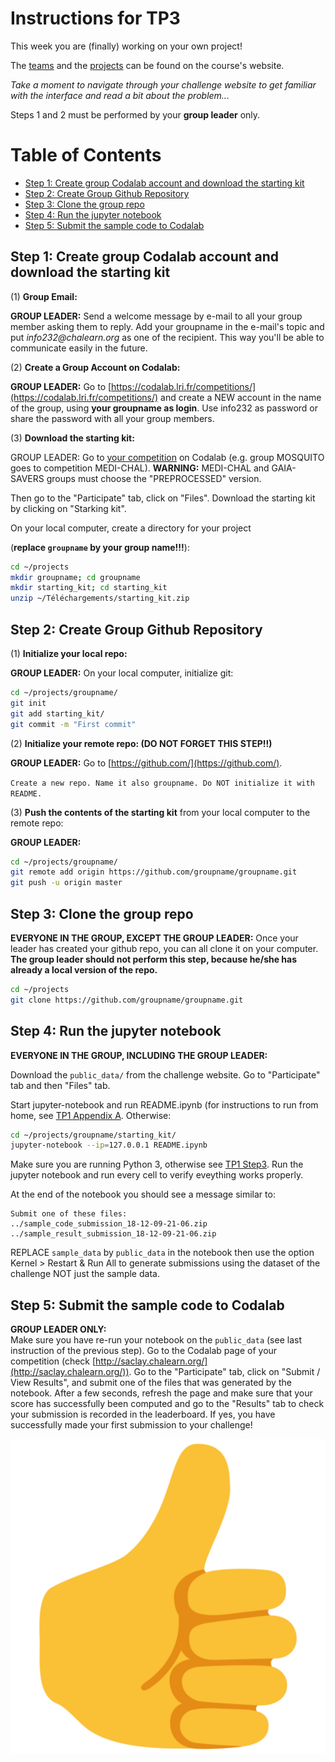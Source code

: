 Instructions for TP3
========

This week you are (finally) working on your own project!

The [teams](http://saclay.chalearn.org/home/teams_l2_2019_2020) and the [projects](http://saclay.chalearn.org/) can be found on the course's website.

_Take a moment to navigate through your challenge website to get familiar with the interface and read a bit about the problem..._

Steps 1 and 2 must be performed by your **group leader** only.

Table of Contents
=================
* [Step 1: Create group Codalab account and download the starting kit](#step-1-create-group-codalab-account-and-download-the-starting-kit)
* [Step 2: Create Group Github Repository](#step-2-create-group-github-repository)
* [Step 3: Clone the group repo](#step-3-clone-the-group-repo)
* [Step 4: Run the jupyter notebook](#step-4-run-the-jupyter-notebook)
* [Step 5: Submit the sample code to Codalab](#step-5-submit-the-sample-code-to-codalab)

## Step 1: Create group Codalab account and download the starting kit

(1) **Group Email:**

**GROUP LEADER:** Send a welcome message by e-mail to all your group member asking them to reply. Add your groupname in the e-mail's topic and put _info232@chalearn.org_ as one of the recipient. This way you'll be able to communicate easily in the future.

(2) **Create a Group Account on Codalab:**

**GROUP LEADER:** Go to [https://codalab.lri.fr/competitions/](https://codalab.lri.fr/competitions/) and create a NEW account in the name of the group, using **your groupname as login**. Use info232 as password or share the password with all your group members.

(3) **Download the starting kit:**

GROUP LEADER:  Go to [your competition](http://saclay.chalearn.org/) on Codalab (e.g. group MOSQUITO goes to competition MEDI-CHAL). **WARNING:** MEDI-CHAL and GAIA-SAVERS groups must choose the "PREPROCESSED" version. 

Then go to the "Participate" tab, click on "Files".
Download the starting kit by clicking on "Starking kit".

On your local computer, create a directory for your project 

(**replace `groupname` by your group name!!!**):
```bash
cd ~/projects
mkdir groupname; cd groupname
mkdir starting_kit; cd starting_kit
unzip ~/Téléchargements/starting_kit.zip
```

## Step 2: Create Group Github Repository

(1) **Initialize your local repo:**

**GROUP LEADER:**  On your local computer, initialize git:
```bash
cd ~/projects/groupname/
git init
git add starting_kit/
git commit -m "First commit"
```
(2) **Initialize your remote repo: (DO NOT FORGET THIS STEP!!)**

**GROUP LEADER:**  Go to [https://github.com/](https://github.com/).

`Create a new repo. Name it also groupname. Do NOT initialize it with README.`

(3) **Push the contents of the starting kit** from your local computer to the remote repo:

**GROUP LEADER:** 
```bash
cd ~/projects/groupname/
git remote add origin https://github.com/groupname/groupname.git
git push -u origin master
```

## Step 3: Clone the group repo

**EVERYONE IN THE GROUP, EXCEPT THE GROUP LEADER:** Once your leader has created your github repo, you can all clone it on your computer.
**The group leader should not perform this step, because he/she has already a local version of the repo.**

```bash
cd ~/projects
git clone https://github.com/groupname/groupname.git
```


## Step 4: Run the jupyter notebook

**EVERYONE IN THE GROUP, INCLUDING THE GROUP LEADER:**

Download the `public_data/` from the challenge website. Go to "Participate" tab and then "Files" tab.

Start jupyter-notebook and run README.ipynb (for instructions to run from home, see [TP1 Appendix A](https://github.com/zhengying-liu/info232/blob/master/TP1/README.md#appendix-a-how-to-access-the-jupyter-notebook-from-home). Otherwise:

```bash
cd ~/projects/groupname/starting_kit/
jupyter-notebook --ip=127.0.0.1 README.ipynb
```
Make sure you are running Python 3, otherwise see [TP1 Step3](https://github.com/zhengying-liu/info232/blob/master/TP1/README.md#step-3-launch-jupyter-notebook-and-answer-questions-of-this-tp).
Run the jupyter notebook and run every cell to verify eveything works properly. 

At the end of the notebook you should see a message similar to:
```console
Submit one of these files:
../sample_code_submission_18-12-09-21-06.zip
../sample_result_submission_18-12-09-21-06.zip
```
REPLACE `sample_data` by `public_data` in the notebook then use the option Kernel > Restart & Run All to generate submissions using the dataset of the challenge NOT just the sample data.


## Step 5: Submit the sample code to Codalab

**GROUP LEADER ONLY:**  
Make sure you have re-run your notebook on the `public_data` (see last instruction of the previous step).
Go to the Codalab page of your competition (check [http://saclay.chalearn.org/](http://saclay.chalearn.org/)). Go to the "Participate" tab, click on "Submit / View Results", and submit one of the files that was generated by the notebook. After a few seconds, refresh the page and make sure that your score has successfully been computed and go to the "Results" tab to check your submission is recorded in the leaderboard. If yes, you have successfully made your first submission to your challenge!

![up](up.png)

